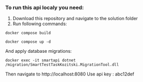 ### To run this api localy you need:
1) Download this repository and navigate to the solution folder
2) Run following commands:
```docker
docker compose build
```
```docker
docker compose up -d
```
And apply database migrations:
```docker
docker exec -it smartapi dotnet /migration/SmartTestTaskKozitski.MigrationTool.dll
```

Then navigate to http://localhost:8080
Use api key : abc12def
